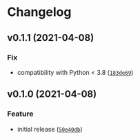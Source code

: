 # Changelog

<!--next-version-placeholder-->

## v0.1.1 (2021-04-08)
### Fix
* compatibility with Python < 3.8 ([`183de69`](https://github.com/MicaelJarniac/Wavematic/commit/183de697b2f9a896902eebf89356d53dd05702a3))

## v0.1.0 (2021-04-08)
### Feature
* initial release ([`50e40db`](https://github.com/MicaelJarniac/Wavematic/commit/50e40db4379075ee4d739a6935d95185db5f3465))
